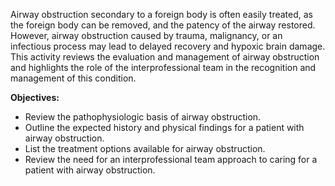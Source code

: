 Airway obstruction secondary to a foreign body is often easily treated, as the foreign body can be removed, and the patency of the airway restored. However, airway obstruction caused by trauma, malignancy, or an infectious process may lead to delayed recovery and hypoxic brain damage. This activity reviews the evaluation and management of airway obstruction and highlights the role of the interprofessional team in the recognition and management of this condition.

**Objectives:**
- Review the pathophysiologic basis of airway obstruction.
- Outline the expected history and physical findings for a patient with airway obstruction. 
- List the treatment options available for airway obstruction.
- Review the need for an interprofessional team approach to caring for a patient with airway obstruction.
